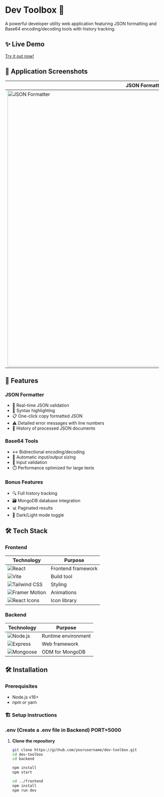 # Dev Toolbox 🧰

A powerful developer utility web application featuring JSON formatting and Base64 encoding/decoding tools with history tracking.

## ✨ Live Demo
[Try it out now!](https://dev-toolbox-beta.vercel.app/) 

## 📸 Application Screenshots

| JSON Formatter | Base64 Tools |
|---------------|-------------|
| <img width="900" alt="JSON Formatter" src="https://github.com/user-attachments/assets/37db0bd7-2cec-4d5c-99d8-73d57856a119"> | <img width="900" alt="Base64 Tools" src="https://github.com/user-attachments/assets/3f7166d7-87d8-4aa1-8bdb-45d1348880e3"> |

## 🚀 Features

### JSON Formatter
- 📝 Real-time JSON validation
- 🎨 Syntax highlighting
- 📋 One-click copy formatted JSON
- ⚠️ Detailed error messages with line numbers
- 🔄 History of processed JSON documents

### Base64 Tools
- ↔️ Bidirectional encoding/decoding
- 📏 Automatic input/output sizing
- 🚫 Input validation
- ⏱️ Performance optimized for large texts

### Bonus Features
- 🔍 Full history tracking
- 🗃️ MongoDB database integration
- 📊 Paginated results
- 🌙 Dark/Light mode toggle

## 🛠️ Tech Stack

### Frontend
| Technology | Purpose |
|------------|---------|
| ![React](https://img.shields.io/badge/React-20232A?style=for-the-badge&logo=react&logoColor=61DAFB) | Frontend framework |
| ![Vite](https://img.shields.io/badge/Vite-B73BFE?style=for-the-badge&logo=vite&logoColor=FFD62E) | Build tool |
| ![Tailwind CSS](https://img.shields.io/badge/Tailwind_CSS-38B2AC?style=for-the-badge&logo=tailwind-css&logoColor=white) | Styling |
| ![Framer Motion](https://img.shields.io/badge/Framer_Motion-0055FF?style=for-the-badge) | Animations |
| ![React Icons](https://img.shields.io/badge/React_Icons-FF4088?style=for-the-badge) | Icon library |

### Backend
| Technology | Purpose |
|------------|---------|
| ![Node.js](https://img.shields.io/badge/Node.js-339933?style=for-the-badge&logo=nodedotjs&logoColor=white) | Runtime environment |
| ![Express](https://img.shields.io/badge/Express-000000?style=for-the-badge&logo=express&logoColor=white) | Web framework |
| ![Mongoose](https://img.shields.io/badge/Mongoose-880000?style=for-the-badge) | ODM for MongoDB |

## 🛠️ Installation

### Prerequisites
- Node.js v16+
- npm or yarn

### 🏗️ Setup Instructions
### .env (Create a .env file in Backend) PORT=5000

1. **Clone the repository**
   ```bash
   git clone https://github.com/yourusername/dev-toolbox.git
   cd dev-toolbox
   cd backend
   
   npm install
   npm start

   cd ../frontend
   npm install
   npm run dev
